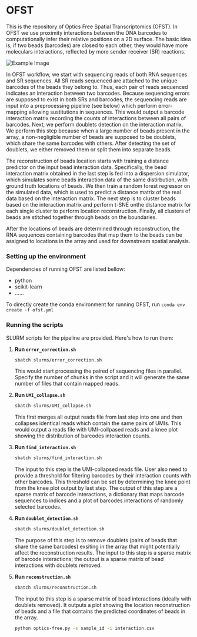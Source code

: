 # OFST
This is the repository of Optics Free Spatial Transcriptomics (OFST). In OFST we use proximity interactions between the DNA barcodes to computationally infer their relative positions on a 2D surface. The basic idea is, if two beads (barcodes) are closed to each other, they would have more moleculars interactions, reflected by more sender receiver (SR) reactions.

![Example Image](https://github.com/SrivatsanLab/OFST/blob/main/OFST-diagram.png?raw=true)

In OFST workflow, we start with sequencing reads of both RNA sequences and SR sequences. All SR reads sequenced are attached to the unique barcodes of the beads they belong to. Thus, each pair of reads sequenced indicates an interaction between two barcodes. Because sequencing errors are supposed to exist in both SRs and barcodes, the sequencing reads are input into a preprocessing pipeline (see below) which perform error-mapping allowing sustitutions in sequences. This would output a barcode interaction matrix recording the counts of interactions between all pairs of barcodes. Next, we perform doublets detection on the interaction matrix. We perform this step because when a large number of beads present in the array, a non-negligible number of beads are supposed to be doublets, which share the same barcodes with others. After detecting the set of doublets, we either removed them or split them into separate beads.

The reconstruction of beads location starts with training a distance predictor on the input bead interaction data. Specifically, the bead interaction matrix obtained in the last step is fed into a dispersion simulator, which simulates some beads interaction data of the same distirbution, with ground truth locations of beads. We then train a random forest regressor on the simulated data, which is used to predict a distance matrix of the real data based on the interaction matrix. The next step is to cluster beads based on the interaction matrix and perform t-SNE onthe distance matrix for each single cluster to perform location reconstruction. Finally, all clusters of beads are stitched together through beads on the boundaries.

After the locations of beads are determined through reconstruction, the RNA sequences containing barcodes that map them to the beads can be assigned to locations in the array and used for downstream spatial analysis.

### Setting up the environment
Dependencies of running OFST are listed bellow:
   - python
   - scikit-learn
   - ......
   
To directly create the conda environment for running OFST, run `conda env create -f ofst.yml`
   

### Running the scripts
SLURM scripts for the pipeline are provided. Here's how to run them:

1. **Run `error_correction.sh`**

   ```sh
   sbatch slurms/error_correction.sh
   ```
   This would start processing the paired of sequencing files in parallel. Specify the number of chunks in the script and it will generate the same number of files that contain mapped reads.
2. **Run `UMI_collapse.sh`**

   ```sh
   sbatch slurms/UMI_collapse.sh
   ```
   This first merges all output reads file from last step into one and then collapses identical reads which contain the same pairs of UMIs. This would output a reads file with UMI-collpased reads and a knee plot showing the distribution of barcodes interaction counts.
3. **Run `find_interaction.sh`**

   ```sh
   sbatch slurms/find_interaction.sh
   ```
   The input to this step is the UMI-collapsed reads file. User also need to provide a threshold for filtering barcodes by their interaction counts with other barcodes. This threshold can be set by determining the knee point from the knee plot output by last step. The output of this step are a sparse matrix of barcode interactions, a dictionary that maps barcode sequences to indices and a plot of barcodes interactions of randomly selected barcodes.  
4. **Run `doublet_detection.sh`**

   ```sh
   sbatch slurms/doublet_detection.sh
   ```
   The purpose of this step is to remove doublets (pairs of beads that share the same barcodes) exsiting in the array that might potentially affect the reconstruction results. The input to this step is a sparse matrix of barcode interactions; the output is a sparse matrix of bead interactions with doublets removed.
5. **Run `reconstruction.sh`**

   ```sh
   sbatch slurms/reconstruction.sh
   ```
   The input to this step is a sparse matrix of bead interactions (ideally with doublets removed). It outputs a plot showing the location reconstruction of beads and a file that contains the predicted coordinates of beads in the array.
   ```sh
   python optics-free.py -s sample_id -i interaction.csv
